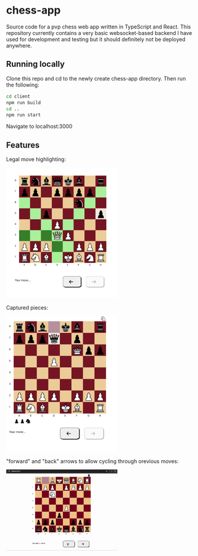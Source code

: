 # chess-app

Source code for a pvp chess web app written in TypeScript and React. This repository currently contains a very basic websocket-based backend I have used for development and testing but it should definitely not be deployed anywhere. 

## Running locally

Clone this repo and cd to the newly create chess-app directory. Then run the following: 

```bash
cd client
npm run build
cd ..
npm run start
```

Navigate to localhost:3000

## Features

Legal move highlighting:


<img src="readme_images/legal_moves.jpeg" width="300">

Captured pieces:

<img src="readme_images/captured_pieces.jpeg" width="300">

"forward" and "back" arrows to allow cycling through orevious moves:

<img src="readme_images/prev_moves.gif" width="300">
